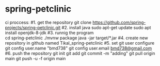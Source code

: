 # spring-petclinic
ci proccess:
#1. get the repository 
git clone https://github.com/spring-projects/spring-petclinic.git
#2. install java 
sudo apt-get update
sudo apt install openjdk-8-jdk
#3. runnig the program  
cd spring-petclinic
./mvnw package
java -jar target/*.jar
#4. create new repository in github named Tikal_spring-petclinic
#5. set git user configure
git config user.name "bmd738"
git config user.email bmd738@gmail.com
#6. push the repository
git init
git add
git commit -m "adding"
git pull origin main
git push -u -f origin main
